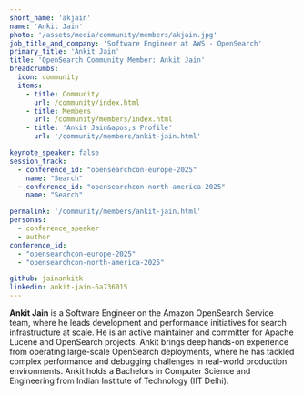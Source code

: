 ```yaml
---
short_name: 'akjain'
name: 'Ankit Jain'
photo: '/assets/media/community/members/akjain.jpg'
job_title_and_company: 'Software Engineer at AWS - OpenSearch'
primary_title: 'Ankit Jain'
title: 'OpenSearch Community Member: Ankit Jain'
breadcrumbs:
  icon: community
  items:
    - title: Community
      url: /community/index.html
    - title: Members
      url: /community/members/index.html
    - title: 'Ankit Jain&apos;s Profile'
      url: '/community/members/ankit-jain.html'

keynote_speaker: false
session_track:
  - conference_id: "opensearchcon-europe-2025"
    name: "Search"
  - conference_id: "opensearchcon-north-america-2025"
    name: "Search"

permalink: '/community/members/ankit-jain.html'
personas:
  - conference_speaker
  - author
conference_id:
  - "opensearchcon-europe-2025"
  - "opensearchcon-north-america-2025"

github: jainankitk
linkedin: ankit-jain-6a736015
---
```


**Ankit Jain** is a Software Engineer on the Amazon OpenSearch Service team, where he leads development and performance initiatives for search infrastructure at scale. He is an active maintainer and committer for Apache Lucene and OpenSearch projects. Ankit brings deep hands-on experience from operating large-scale OpenSearch deployments, where he has tackled complex performance and debugging challenges in real-world production environments. Ankit holds a Bachelors in Computer Science and Engineering from Indian Institute of Technology (IIT Delhi).